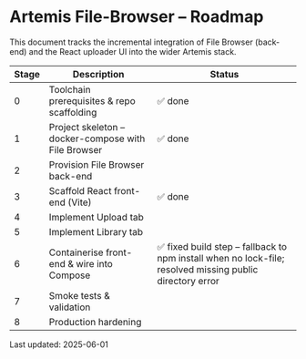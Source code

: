# Artemis File-Browser – Roadmap

This document tracks the incremental integration of File Browser (back-end)
and the React uploader UI into the wider Artemis stack.

| Stage | Description | Status |
|-------|-------------|--------|
| 0 | Toolchain prerequisites & repo scaffolding | ✅ done |
| 1 | Project skeleton – docker-compose with File Browser | ✅ done |
| 2 | Provision File Browser back-end
| 3 | Scaffold React front-end (Vite) | ✅ done |
| 4 | Implement Upload tab |
| 5 | Implement Library tab |
| 6 | Containerise front-end & wire into Compose | ✅ fixed build step – fallback to npm install when no lock-file; resolved missing public directory error |
| 7 | Smoke tests & validation |
| 8 | Production hardening |

Last updated: 2025-06-01
